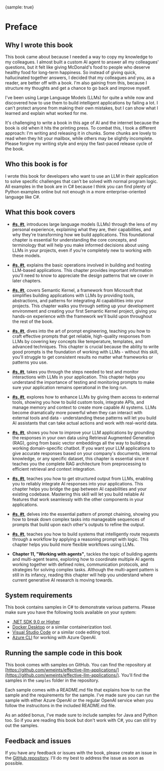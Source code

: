 {sample: true}
# Preface

## Why I wrote this book

This book came about because I needed a way to copy my knowledge to my colleagues. I almost built a custom AI agent to answer all my colleagues' questions, but it felt like giving McDonald's food to people who deserve healthy food for long-term happiness. So instead of giving quick, hallucinated together answers, I decided that my colleagues and you, as a reader, are better off with a book. I'm also gaining from this, because I structure my thoughts and get a chance to go back and improve myself.

I've been using Large Language Models (LLMs) for quite a while now and discovered how to use them to build intelligent applications by failing a lot. I can't protect anyone from making their own mistakes, but I can show what I learned and explain what worked for me.

It's challenging to write a book in this age of AI and the internet because the book is old when it hits the printing press. To combat this, I took a different approach: I'm writing and releasing it in chunks. Some chunks are lovely to read when they hit your mailbox, while others may be slightly incomplete. Please forgive my writing style and enjoy the fast-paced release cycle of the book.

## Who this book is for

I wrote this book for developers who want to use an LLM in their application to solve
specific challenges that can't be solved with normal program logic. All examples in the
book are in C# because I think you can find plenty of Python examples online but not
enough in a more enterprise-oriented language like C#.

## What this book covers

- **[#s, #t](#understanding-llms)**, introduces large language models (LLMs) through the
  lens of my personal experience, explaining what they are, their capabilities, and why
  they're transforming how we build applications. This foundational chapter is essential
  for understanding the core concepts, and terminology that will help you make informed
  decisions about using LLMs in your projects, even if you're completely new to working
  with these models.

- **[#s, #t](#essential-llmops-knowledge)**, explains the basic operations involved in
  building and hosting LLM-based applications. This chapter provides important
  information you'll need to know to appreciate the design patterns that we cover in
  later chapters.

- **[#s, #t](#getting-started-with-semantic-kernel)**, covers Semantic Kernel, a
  framework from Microsoft that simplifies building applications with LLMs by providing
  tools, abstractions, and patterns for integrating AI capabilities into your projects.
  This chapter walks you through setting up your development environment and creating
  your first Semantic Kernel project, giving you hands-on experience with the framework
  we'll build upon throughout the rest of the book.

- **[#s, #t](#the-art-and-nonsense-of-prompt-engineering)**, dives into the art of
  prompt engineering, teaching you how to craft effective prompts that get reliable,
  high-quality responses from LLMs by covering key concepts like temperature, templates,
  and advanced techniques. This chapter is crucial because the ability to write good
  prompts is the foundation of working with LLMs - without this skill, you'll struggle
  to get consistent results no matter what frameworks or patterns you use.

- **[#s, #t](#prompt-testing-and-monitoring)**, takes you through the steps needed to
  test and monitor interactions with LLMs in your application. This chapter helps you
  understand the importance of testing and monitoring prompts to make sure your
  application remains operational in the long run.

- **[#s, #t](#enhancing-llms-with-tools)**, explores how to enhance LLMs by giving them
  access to external tools, showing you how to build custom tools, integrate APIs, and
  manage memory and context to create more capable AI systems. LLMs become dramatically
  more powerful when they can interact with external tools and data - understanding
  these patterns will let you build AI assistants that can take actual actions and work
  with real-world data.

- **[#s, #t](#retrieval-augmented-generation)**, shows you how to improve your LLM
  applications by grounding the responses in your own data using Retrieval Augmented
  Generation (RAG), going from basic vector embeddings all the way to building a working
  domain-specific chatbot. If you want your LLM applications to give accurate responses
  based on your company's documents, internal knowledge, or any specific dataset, this
  chapter is essential since it teaches you the complete RAG architecture from
  preprocessing to efficient retrieval and context integration.

- **[#s, #t](#working-with-structured-output)**, teaches you how to get structured output from LLMs, enabling you to reliably integrate AI responses into your applications. This chapter helps you bridge the gap between AI capabilities and your existing codebase. Mastering this skill will let you build reliable AI features that work seamlessly with the other components in your applications.

- **[#s, #t](#prompt-chaining-workflows)**, delves into the essential pattern of prompt chaining, showing you how to break down complex tasks into manageable sequences of prompts that build upon each other's outputs to refine the output.

- **[#s, #t](#intelligent-request-routing)**, teaches you how to build systems that intelligently route requests through a workflow by applying a reasoning prompt with logic. This chapter helps you build more flexible workflows using LLMs.

- **Chapter 11, "Working with agents"**, tackles the topic of building
  agents and multi-agent teams, exploring how to coordinate multiple AI agents working together with defined roles, communication protocols, and strategies for solving complex tasks. Although the multi-agent pattern is still in its infancy, reading this chapter will help you understand where current generative AI research is moving towards.

## System requirements

This book contains samples in C# to demonstrate various patterns. Please make sure you
have the following tools available on your system:

- [.NET SDK 9.0 or Higher](https://dot.net/)
- [Docker Desktop](https://www.docker.com/products/docker-desktop/) or a similar containerization tool.
- [Visual Studio Code](https://code.visualstudio.com) or a similar code editing tool.
- [Azure CLI](https://docs.microsoft.com/en-us/cli/azure/install-azure-cli) for working with Azure OpenAI.

## Running the sample code in this book

This book comes with samples on GitHub. You can find the repository at
[https://github.com/wmeints/effective-llm-applications/](https://github.com/wmeints/effective-llm-applications/).
You'll find the samples in the `samples` folder in the repository.

Each sample comes with a README.md file that explains how to run the sample and the
requirements for the sample. I've made sure you can run the sample with either Azure
OpenAI or the regular OpenAI service when you follow the instrucitons in the included
README.md file.

As an added bonus, I've made sure to include samples for Java and Python too. So if you
are reading this book but don't work with C#, you can still try out the samples.

## Feedback and issues

If you have any feedback or issues with the book, please create an issue in the [GitHub
repository][BOOK_REPO]. I'll do my best to address the issue as soon as possible.

[BOOK_REPO]: https://github.com/wmeints/effective-llm-applications/
